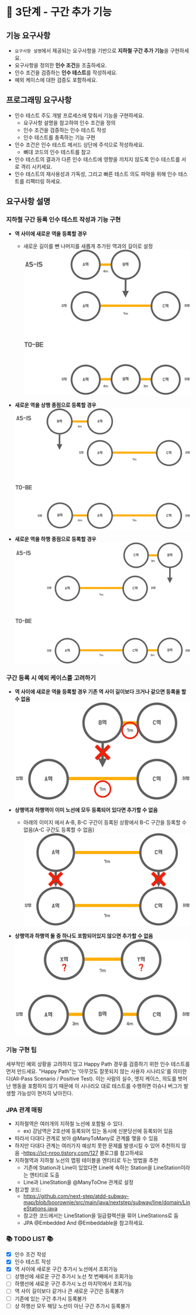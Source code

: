 # 🚀 3단계 - 구간 추가 기능

## 기능 요구사항
- `요구사항 설명`에서 제공되는 요구사항을 기반으로 **지하철 구간 추가 기능**을 구현하세요.
- 요구사항을 정의한 **인수 조건**을 조출하세요.
- 인수 조건을 검증하는 **인수 테스트**를 작성하세요.
- 예외 케이스에 대한 검증도 포함하세요.

## 프로그래밍 요구사항
- 인수 테스트 주도 개발 프로세스에 맞춰서 기능을 구현하세요.
  - 요구사항 설명을 참고하여 인수 조건을 정의
  - 인수 조건을 검증하는 인수 테스트 작성
  - 인수 테스트를 충족하는 기능 구현
- 인수 조건은 인수 테스트 메서드 상단에 주석으로 작성하세요.
  - 뼈대 코드의 인수 테스트를 참고
- 인수 테스트의 결과가 다른 인수 테스트에 영향을 끼치지 않도록 인수 테스트를 서로 격리 시키세요.
- 인수 테스트의 재사용성과 가독성, 그리고 빠른 테스트 의도 파악을 위해 인수 테스트를 리팩터링 하세요.

## 요구사항 설명
### 지하철 구간 등록 인수 테스트 작성과 기능 구현
- **역 사이에 새로운 역을 등록할 경우**
  - 새로운 길이를 뺀 나머지를 새롭게 추가된 역과의 길이로 설정
  ![step3_image1](image/step3_image1.png)

- **새로운 역을 상행 종점으로 등록할 경우**
  ![step3_image2](image/step3_image2.png)

- **새로운 역을 하행 종점으로 등록할 경우**
  ![step3_image3](image/step3_image3.png)

### 구간 등록 시 예외 케이스를 고려하기
- **역 사이에 새로운 역을 등록할 경우 기존 역 사이 길이보다 크거나 같으면 등록을 할 수 없음**
  ![step4_image4](image/step3_image4.png)

- **상행역과 하행역이 이미 노선에 모두 등록되어 있다면 추가할 수 없음**
  - 아래의 이미지 에서 A-B, B-C 구간이 등록된 상황에서 B-C 구간을 등록할 수 없음(A-C 구간도 등록할 수 없음)
  ![step3_image5](image/step3_image5.png)

- **상행역과 하행역 둘 중 하나도 포함되어있지 않으면 추가할 수 없음**
  ![step3_image6](image/step3_image6.png)

### 기능 구현 팁
세부적인 예외 상황을 고려하지 않고 Happy Path 경우를 검증하기 위한 인수 테스트를 먼저 만드세요.
"Happy Path"는 '아무것도 잘못되지 않는 사용자 시나리오'를 의미한다(All-Pass Scenario / Positive Test).
이는 사람의 실수, 엣지 케이스, 의도를 벗어난 행동을 포함하지 않기 때문에 이 시나리오 대로 테스트를 수행하면 이슈나 버그가 발생할 가능성이 현저히 낮아진다.

### JPA 관계 매핑
- 지하철역은 여러개의 지하철 노선에 포함될 수 있다.
  - ex) 강남역은 2호선에 등록되어 있는 동시에 신분당선에 등록되어 있음
- 따라서 다대다 관계로 보아 @ManyToMany로 관계를 맺을 수 있음
- 하지만 다대다 관계는 여러가지 예상치 못한 문제를 발생시킬 수 있어 추천하지 않음
  -https://ict-nroo.tistory.com/127 블로그를 참고하세요
- 지하철역과 지하철 노선의 맵핑 테이블을 엔티티로 두는 방법을 추천
  - 기존에 Station과 Line이 있었다면 Line에 속하는 Station을 LineStation이라는 엔티티로 도출
  - Line과 LineStation을 @ManyToOne 관계로 설정
- 참고할 코드:
  - https://github.com/next-step/atdd-subway-map/blob/boorownie/src/main/java/nextstep/subway/line/domain/LineStations.java
  - 참고한 코드에서는 LineStation을 일급컬렉션을 묶어 LineStations로 둠
  - JPA @Embedded And @Embeddable을 참고하세요.

### 📚 TODO LIST 📚
- [x] 인수 조건 작성
- [x] 인수 테스트 작성
- [x] 역 사이에 새로운 구간 추가시 노선에서 조회가능
- [ ] 상행선에 새로운 구간 추가시 노선 첫 번째에서 조회가능
- [ ] 하행선에 새로운 구간 추가시 노선 마지막에서 조회가능
- [ ] 역 사이 길이보다 같거나 큰 새로운 구간은 등록불가
- [ ] 기존에 있는 구간 추가시 등록불가
- [ ] 상 하행선 모두 해당 노선이 아닌 구간 추가시 등록불가
